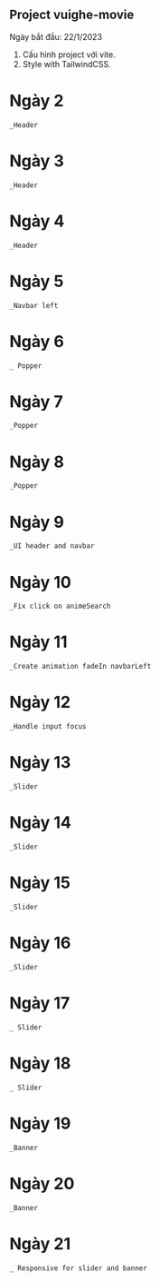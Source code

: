 ## Project vuighe-movie

Ngày bắt đầu: 22/1/2023

1. Cấu hình project với vite.
2. Style with TailwindCSS.

# Ngày 2

    _Header

# Ngày 3

    _Header

# Ngày 4

    _Header

# Ngày 5

    _Navbar left

# Ngày 6

    _ Popper

# Ngày 7

    _Popper

# Ngày 8

    _Popper

# Ngày 9

    _UI header and navbar

# Ngày 10

    _Fix click on animeSearch

# Ngày 11

    _Create animation fadeIn navbarLeft

# Ngày 12

    _Handle input focus

# Ngày 13

    _Slider

# Ngày 14

    _Slider

# Ngày 15

    _Slider

# Ngày 16

    _Slider

# Ngày 17

    _ Slider

# Ngày 18

    _ Slider

# Ngày 19

    _Banner

# Ngày 20

    _Banner

# Ngày 21

    _ Responsive for slider and banner
